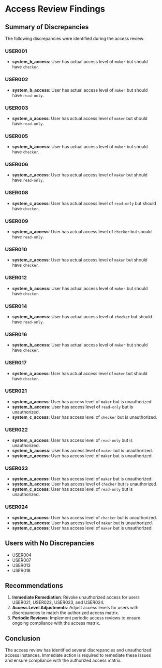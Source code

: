 # Access Review Findings

## Summary of Discrepancies

The following discrepancies were identified during the access review:

### USER001
- **system_b_access**: User has actual access level of `maker` but should have `checker`.

### USER002
- **system_b_access**: User has actual access level of `maker` but should have `read-only`.

### USER003
- **system_a_access**: User has actual access level of `maker` but should have `read-only`.

### USER005
- **system_b_access**: User has actual access level of `maker` but should have `checker`.

### USER006
- **system_c_access**: User has actual access level of `maker` but should have `read-only`.

### USER008
- **system_c_access**: User has actual access level of `read-only` but should have `checker`.

### USER009
- **system_a_access**: User has actual access level of `checker` but should have `read-only`.

### USER010
- **system_c_access**: User has actual access level of `maker` but should have `checker`.

### USER012
- **system_b_access**: User has actual access level of `maker` but should have `checker`.

### USER014
- **system_b_access**: User has actual access level of `checker` but should have `read-only`.

### USER016
- **system_b_access**: User has actual access level of `maker` but should have `checker`.

### USER017
- **system_a_access**: User has actual access level of `maker` but should have `checker`.

### USER021
- **system_a_access**: User has access level of `maker` but is unauthorized.
- **system_b_access**: User has access level of `read-only` but is unauthorized.
- **system_c_access**: User has access level of `checker` but is unauthorized.

### USER022
- **system_a_access**: User has access level of `read-only` but is unauthorized.
- **system_b_access**: User has access level of `maker` but is unauthorized.
- **system_c_access**: User has access level of `maker` but is unauthorized.

### USER023
- **system_a_access**: User has access level of `maker` but is unauthorized.
- **system_b_access**: User has access level of `checker` but is unauthorized.
- **system_c_access**: User has access level of `read-only` but is unauthorized.

### USER024
- **system_a_access**: User has access level of `checker` but is unauthorized.
- **system_b_access**: User has access level of `maker` but is unauthorized.
- **system_c_access**: User has access level of `maker` but is unauthorized.

## Users with No Discrepancies
- USER004
- USER007
- USER013
- USER018

## Recommendations
1. **Immediate Remediation**: Revoke unauthorized access for users USER021, USER022, USER023, and USER024.
2. **Access Level Adjustments**: Adjust access levels for users with discrepancies to match the authorized access matrix.
3. **Periodic Reviews**: Implement periodic access reviews to ensure ongoing compliance with the access matrix.

## Conclusion
The access review has identified several discrepancies and unauthorized access instances. Immediate action is required to remediate these issues and ensure compliance with the authorized access matrix.
```